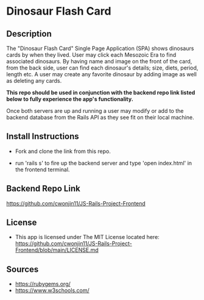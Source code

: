 # Dinosaur Flash Card

## Description

The "Dinosaur Flash Card" Single Page Application (SPA) shows dinosaurs cards by when they lived. User may click each Mesozoic Era to find associated dinosaurs. By having name and image on the front of the card, from the back side, user can find each dinosaur's details; size, diets, period, length etc. 
 A user may create any favorite dinosaur by adding image as well as deleting any cards.


**This repo should be used in conjunction with the backend repo link listed below to fully experience the app's functionality.**

Once both servers are up and running a user may modify or add to the backend database from the Rails API as they see fit on their local machine. 


## Install Instructions

- Fork and clone the link from this repo.

- run 'rails s' to fire up the backend server and type 'open index.html' in the frontend terminal.


## Backend Repo Link

https://github.com/cwonjin11/JS-Rails-Project-Frontend



## License

- This app is licensed under The MIT License located here: https://github.com/cwonjin11/JS-Rails-Project-Frontend/blob/main/LICENSE.md


## Sources

- https://rubygems.org/ 
- https://www.w3schools.com/
